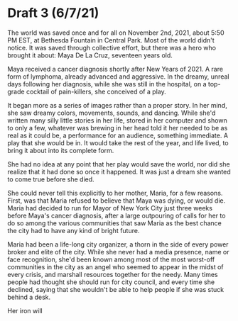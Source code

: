 # Draft 3 \(6/7/21\)

The world was saved once and for all on November 2nd, 2021, about 5:50 PM EST, at Bethesda Fountain in Central Park. Most of the world didn't notice. It was saved through collective effort, but there was a hero who brought it about: Maya De La Cruz, seventeen years old. 

Maya received a cancer diagnosis shortly after New Years of 2021. A rare form of lymphoma, already advanced and aggressive. In the dreamy, unreal days following her diagnosis, while she was still in the hospital, on a top-grade cocktail of pain-killers, she conceived of a play.

It began more as a series of images rather than a proper story. In her mind, she saw dreamy colors, movements, sounds, and dancing. While she'd written many silly little stories in her life, stored in her computer and shown to only a few, whatever was brewing in her head told it her needed to be as real as it could be, a performance for an audience, something immediate. A play that she would be in. It would take the rest of the year, and life lived, to bring it about into its complete form. 

She had no idea at any point that her play would save the world, nor did she realize that it had done so once it happened. It was just a dream she wanted to come true before she died.

She could never tell this explicitly to her mother, Maria, for a few reasons. First, was that Maria refused to believe that Maya was dying, or would die. Maria had decided to run for Mayor of New York City just three weeks before Maya's cancer diagnosis, after a large outpouring of calls for her to do so among the various communities that saw Maria as the best chance the city had to have any kind of bright future.

Maria had been a life-long city organizer, a thorn in the side of every power broker and elite of the city. While she never had a media presence, name or face recognition, she'd been known among most of the most worst-off communities in the city as an angel who seemed to appear in the midst of every crisis, and marshall resources together for the needy. Many times people had thought she should run for city council, and every time she declined, saying that she wouldn't be able to help people if she was stuck behind a desk.

Her iron will

